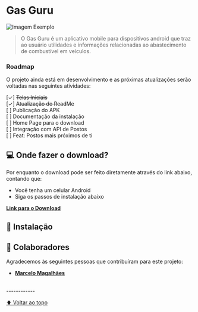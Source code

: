 # Gas Guru

<img src="https://github.com/thiagowaib/gasguru/tree/main/assets/github/example.png" alt="Imagem Exemplo">

> O Gas Guru é um aplicativo mobile para dispositivos android que traz ao usuário utilidades e informações relacionadas ao abastecimento de combustível em veículos.

### Roadmap

O projeto ainda está em desenvolvimento e as próximas atualizações serão voltadas nas seguintes atividades:

[✓] ~~Telas Iniciais~~
<br>
[✓]  ~~Atualização do ReadMe~~
<br>
[ ] Publicação do APK
<br>
[ ] Documentação da instalação
<br>
[ ] Home Page para o download
<br>
[ ] Integração com API de Postos
<br>
[ ] Feat: Postos mais próximos de ti
<br>

## 💻 Onde fazer o download?

Por enquanto o download pode ser feito diretamente através do link abaixo, contando que:
* Você tenha um celular Android
* Siga os passos de instalação abaixo

**[Link para o Download](http://google.com "Link para o Download")**

## 🚀 Instalação

## 🤝 Colaboradores

Agradecemos às seguintes pessoas que contribuíram para este projeto:

* **[Marcelo Magalhães](https://github.com/Marcelo-maga "Marcelo Magalhães")**

<br>
------------

[⬆ Voltar ao topo](#nome-do-projeto)<br>